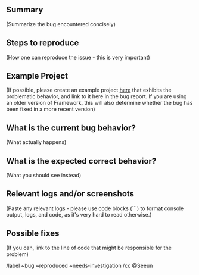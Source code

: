 ## Summary

(Summarize the bug encountered concisely)

## Steps to reproduce

(How one can reproduce the issue - this is very important)

## Example Project

(If possible, please create an example project [here](https://invent.solarius.me) that exhibits the problematic
behavior, and link to it here in the bug report.
If you are using an older version of Framework, this will also determine whether the bug has been fixed
in a more recent version)

## What is the current bug behavior?

(What actually happens)

## What is the expected correct behavior?

(What you should see instead)

## Relevant logs and/or screenshots

(Paste any relevant logs - please use code blocks (```) to format console output, logs, and code, as
it's very hard to read otherwise.)

## Possible fixes

(If you can, link to the line of code that might be responsible for the problem)

/label ~bug ~reproduced ~needs-investigation
/cc @Seeun

